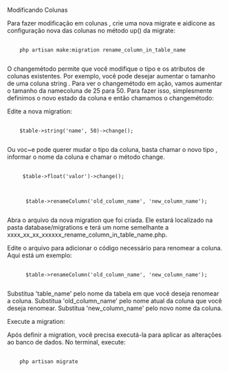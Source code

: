 Modificando Colunas

Para fazer modificação em colunas , crie uma nova migrate e aidicone as configuração nova das colunas no método up() da migrate:

<pre class="language-php">
  <code class="language-php">
    php artisan make:migration rename_column_in_table_name
  </code>
</pre>

O changemétodo permite que você modifique o tipo e os atributos de colunas existentes. Por exemplo, você pode desejar aumentar o tamanho de uma coluna string . Para ver o changemétodo em ação, vamos aumentar o tamanho da namecoluna de 25 para 50. Para fazer isso, simplesmente definimos o novo estado da coluna e então chamamos o changemétodo:

Edite a nova migration:


<pre class="language-php">
  <code class="language-php">
    $table->string('name', 50)->change();
  </code>
</pre>

Ou voc~e pode querer mudar o tipo da coluna, basta chamar o novo tipo , informar o nome da coluna e chamar o método change.
<pre class="language-php">
  <code class="language-php">
     $table->float('valor')->change();
  </code>
</pre>

<pre class="language-php">
  <code class="language-php">
      $table->renameColumn('old_column_name', 'new_column_name');
  </code>
</pre>


Abra o arquivo da nova migration que foi criada. Ele estará localizado na pasta database/migrations e terá um nome semelhante a xxxx_xx_xx_xxxxxx_rename_column_in_table_name.php.

Edite o arquivo para adicionar o código necessário para renomear a coluna. Aqui está um exemplo:

<pre class="language-php">
  <code class="language-php">
      $table->renameColumn('old_column_name', 'new_column_name');
  </code>
</pre>


Substitua 'table_name' pelo nome da tabela em que você deseja renomear a coluna.
Substitua 'old_column_name' pelo nome atual da coluna que você deseja renomear.
Substitua 'new_column_name' pelo novo nome da coluna.

Execute a migration:

Após definir a migration, você precisa executá-la para aplicar as alterações ao banco de dados. No terminal, execute:

<pre class="language-php">
  <code class="language-php">
    php artisan migrate
  </code>
</pre>


